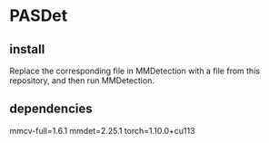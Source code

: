 # PASDet
## install
Replace the corresponding file in MMDetection with a file from this repository, and then run MMDetection.
## dependencies
mmcv-full=1.6.1
mmdet=2.25.1
torch=1.10.0+cu113
